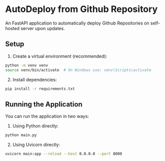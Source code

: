 # AutoDeploy from Github Repository

An FastAPI application to automatically deploy Github Repositories on self-hosted server upon updates.

## Setup

1. Create a virtual environment (recommended):
```bash
python -m venv venv
source venv/bin/activate  # On Windows use: venv\Scripts\activate
```

2. Install dependencies:
```bash
pip install -r requirements.txt
```

## Running the Application

You can run the application in two ways:

1. Using Python directly:
```bash
python main.py
```

2. Using Uvicorn directly:
```bash
uvicorn main:app --reload --host 0.0.0.0 --port 8000
```
